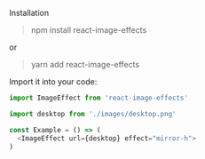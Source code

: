 Installation

> npm install react-image-effects

or

> yarn add react-image-effects

Import it into your code:

```js
import ImageEffect from 'react-image-effects'

import desktop from './images/desktop.png'

const Example = () => (
  <ImageEffect url={desktop} effect="mirror-h">
)
```
